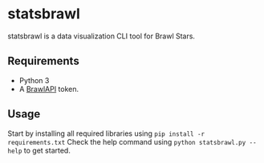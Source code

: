 # statsbrawl

statsbrawl is a data visualization CLI tool for Brawl Stars.

## Requirements

* Python 3
* A [BrawlAPI](https://docs.brawlapi.cf) token.

## Usage

Start by installing all required libraries using `pip install -r requirements.txt`
Check the help command using `python statsbrawl.py --help` to get started.

